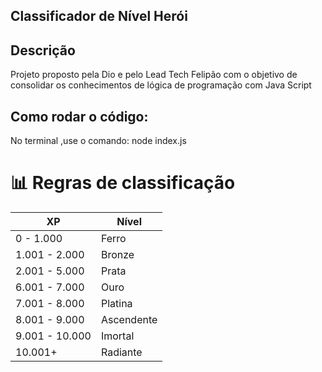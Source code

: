 ## Classificador de Nível Herói

## Descrição 
Projeto proposto pela Dio e pelo Lead Tech Felipão com o objetivo de consolidar os conhecimentos de lógica de programação com Java Script
## Como rodar o código:
No terminal ,use o comando:
node index.js
# 📊 Regras de classificação
| XP            | Nível       |
|---------------|-------------|
| 0 - 1.000     | Ferro       |
| 1.001 - 2.000 | Bronze      |
| 2.001 - 5.000 | Prata       |
| 6.001 - 7.000 | Ouro        |
| 7.001 - 8.000 | Platina     |
| 8.001 - 9.000 | Ascendente  |
| 9.001 - 10.000| Imortal     |
| 10.001+       | Radiante    |